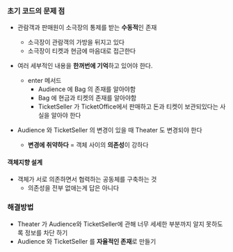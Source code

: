 ### 초기 코드의 문제 점 

- 관람객과 판매원이 소극장의 통제를 받는 **수동적**인 존재
	- 소극장이 관람객의 가방을 뒤지고 있다
	- 소극장이 티켓과 현금에 마음대로 접근한다

- 여러 세부적인 내용을 **한꺼번에 기억**하고 있어야 한다.
	- enter 메서드
		- Audience 에 Bag 의 존재를 알아야함
		- Bag 에 현금과 티켓의 존재를 알아야함
		- TicketSeller 가 TicketOffice에서 판매하고 돈과 티켓이 보관되있다는 사실을 알아야 한다 

- Audience 와 TicketSeller 의 변경이 있을 때 Theater 도 변경되야 한다
	- **변경에 취약하다** = 객체 사이의 **의존성**이 강하다

#### 객체지향 설계

- 객체가 서로 의존하면서 협력하는 공동체를 구축하는 것
	- 의존성을 전부 없애는게 답은 아니다

### 해결방법

- Theater 가 Audience와 TicketSeller에 관해 너무 세세한 부분까지 알지 못하도록 정보를 차단 하기
- Audience 와 TicketSeller 를 **자율적인 존재**로 만들기

